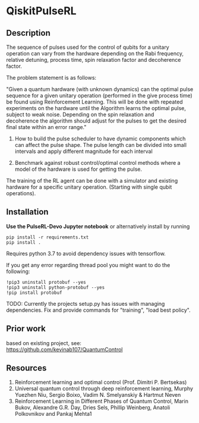 # QiskitPulseRL

## Description

The sequence of pulses used for the control of qubits for a unitary operation can vary from the hardware depending on the Rabi frequency, relative detuning, process time, spin relaxation factor and decoherence factor.

The problem statement is as follows:

"Given a quantum hardware (with unknown dynamics) can the optimal pulse sequence for a given unitary operation (performed in the give process time) be found using Reinforcement Learning. This will be done with repeated experiments on the hardware until the Algorithm learns the optimal pulse, subject to weak noise. Depending on the spin relaxation and decoherence the algorithm should adjust for the pulses to get the desired final state within an error range."


1. How to build the pulse scheduler to have dynamic components which can affect the pulse shape. The pulse length can be divided into small intervals and apply different magnitude for each interval

2. Benchmark against robust control/optimal control methods where a model of the hardware is used for getting the pulse.

The training of the RL agent can be done with a simulator and existing hardware for a specific unitary operation. (Starting with single qubit operations).

## Installation
**Use the PulseRL-Devo Jupyter notebook** or alternatively install by running
```
pip install -r requirements.txt
pip install .
```
Requires python 3.7 to avoid dependency issues with tensorflow.

If you get any error regarding thread pool you might want to do the following: 

```
!pip3 uninstall protobuf --yes
!pip3 uninstall python-protobuf --yes
!pip install protobuf 
```

TODO: Currently the projects setup.py has issues with managing dependencies. Fix and provide commands for "training", "load best policy".

## Prior work
based on existing project, see: https://github.com/kevinab107/QuantumControl

## Resources
1. Reinforcement learning and optimal control (Prof. Dimitri P. Bertsekas)
2. Universal quantum control through deep reinforcement learning, Murphy Yuezhen Niu, Sergio Boixo, Vadim N. Smelyanskiy & Hartmut Neven
3. Reinforcement Learning in Different Phases of Quantum Control, Marin Bukov, Alexandre G.R. Day, Dries Sels, Phillip Weinberg, Anatoli Polkovnikov and Pankaj Mehta1
